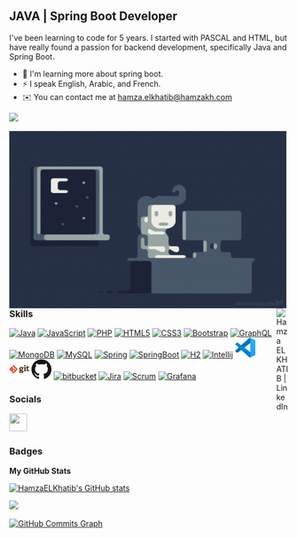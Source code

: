 JAVA | Spring Boot Developer
---------------------------

I've been learning to code for 5 years. I started with PASCAL and HTML, but have really found a passion for backend development, specifically Java and Spring Boot.

* 🧠  I'm learning more about spring boot.
* ⚡  I speak English, Arabic, and French.
* ✉️  You can contact me at [hamza.elkhatib@hamzakh.com](mailto:hamza.elkhatib@hamzakh.com)


<a href="https://www.github.com/HamzaELKhatib" target="_blank" rel="noreferrer"><img
src="https://img.shields.io/github/followers/HamzaELKhatib?logo=github&style=for-the-badge&color=0891b2&labelColor=27272a" /></a>

<img align="left" alt="GIF" src="https://github.com/HamzaELKhatib/HamzaELKhatib/blob/main/coding.gif?raw=true" width="500" height="320" />

<img align="right" alt="Hamza EL KHATIB | LinkedIn" width="22px" src="https://cdn.jsdelivr.net/npm/simple-icons@v3/icons/linkedin.svg" />


<br /><br /><br /><br /><br /><br /><br /><br /><br /><br /><br /><br /><br /><br /><br /><br /><br />




### Skills

<p align="left">
<a href="https://www.oracle.com/java/" target="_blank" rel="noreferrer"><img src="https://raw.githubusercontent.com/danielcranney/readme-generator/main/public/icons/skills/java-colored.svg" width="36" height="36" alt="Java" /></a>
<a href="https://developer.mozilla.org/en-US/docs/Web/JavaScript" target="_blank" rel="noreferrer"><img src="https://raw.githubusercontent.com/danielcranney/readme-generator/main/public/icons/skills/javascript-colored.svg" width="36" height="36" alt="JavaScript" /></a>
<a href="https://www.php.net/" target="_blank" rel="noreferrer"><img src="https://raw.githubusercontent.com/danielcranney/readme-generator/main/public/icons/skills/php-colored.svg" width="36" height="36" alt="PHP" /></a>
<a href="https://developer.mozilla.org/en-US/docs/Glossary/HTML5" target="_blank" rel="noreferrer"><img src="https://raw.githubusercontent.com/danielcranney/readme-generator/main/public/icons/skills/html5-colored.svg" width="36" height="36" alt="HTML5" /></a>
<a href="https://www.w3.org/TR/CSS/#css" target="_blank" rel="noreferrer"><img src="https://raw.githubusercontent.com/danielcranney/readme-generator/main/public/icons/skills/css3-colored.svg" width="36" height="36" alt="CSS3" /></a>
<a href="https://getbootstrap.com/" target="_blank" rel="noreferrer"><img src="https://raw.githubusercontent.com/danielcranney/readme-generator/main/public/icons/skills/bootstrap-colored.svg" width="36" height="36" alt="Bootstrap" /></a>
<a href="https://graphql.org/" target="_blank" rel="noreferrer"><img src="https://raw.githubusercontent.com/danielcranney/readme-generator/main/public/icons/skills/graphql-colored.svg" width="36" height="36" alt="GraphQL" /></a>
<a href="https://www.mongodb.com/" target="_blank" rel="noreferrer"><img src="https://raw.githubusercontent.com/danielcranney/readme-generator/main/public/icons/skills/mongodb-colored.svg" width="36" height="36" alt="MongoDB" /></a>
<a href="https://www.mysql.com/" target="_blank" rel="noreferrer"><img src="https://raw.githubusercontent.com/danielcranney/readme-generator/main/public/icons/skills/mysql-colored.svg" width="36" height="36" alt="MySQL" /></a>
<a href="https://spring.io/" target="_blank" rel="noreferrer"><img src="https://user-images.githubusercontent.com/33158051/103925017-e7673b80-50e4-11eb-9379-ceb82e3f382c.png" width="36" height="36" alt="Spring" /></a>
<a href="https://spring.io/projects/spring-boot" target="_blank" rel="noreferrer"><img src="https://user-images.githubusercontent.com/33158051/103466606-760a4000-4d14-11eb-9941-2f3d00371471.png" width="70" height="36" alt="SpringBoot" /></a>
<a href="https://www.h2database.com/html/main.html" target="_blank" rel="noreferrer"><img src="https://h2database.com/html/images/h2-logo-2.png" width="40" height="36" alt="H2" /></a>
<a href="https://www.jetbrains.com/idea/" target="_blank" rel="noreferrer"><img src="https://pbs.twimg.com/profile_images/1206618215767584769/zl48EuhC_400x400.jpg" width="36" height="36" alt="Intellij" /></a>
<a href="https://code.visualstudio.com/" target="_blank" rel="noreferrer"><img src="https://raw.githubusercontent.com/github/explore/80688e429a7d4ef2fca1e82350fe8e3517d3494d/topics/visual-studio-code/visual-studio-code.png" width="36" height="36" alt="VSCode" /></a>
 <a href="https://git-scm.com/" target="_blank" rel="noreferrer"><img src="https://raw.githubusercontent.com/github/explore/80688e429a7d4ef2fca1e82350fe8e3517d3494d/topics/git/git.png" width="36" height="36" alt="git" /></a>
 <a href="https://github.com/" target="_blank" rel="noreferrer"><img src="https://raw.githubusercontent.com/github/explore/78df643247d429f6cc873026c0622819ad797942/topics/github/github.png" width="36" height="36" alt="github" /></a>
 <a href="https://bitbucket.org/product" target="_blank" rel="noreferrer"><img src="https://e7.pngegg.com/pngimages/475/330/png-clipart-bitbucket-computer-software-github-bitbucket-server-blue-angle.png" width="36" height="36" alt="bitbucket" /></a>
 <a href="https://www.atlassian.com/software/jira" target="_blank" rel="noreferrer"><img src="https://camo.githubusercontent.com/9f105d17211202e728af348707328453142d60e9d22d96e40fd9c8f1923142e6/68747470733a2f2f63646e2e776f726c64766563746f726c6f676f2e636f6d2f6c6f676f732f6a6972612d312e737667" width="36" height="36" alt="Jira" /></a>
 <a href="https://www.scrum.org/" target="_blank" rel="noreferrer"><img src="https://user-images.githubusercontent.com/33634168/89199023-49f46280-d5ae-11ea-8f21-34d69074b8f9.png" width="36" height="36" alt="Scrum" /></a>
 <a href="https://grafana.com/" target="_blank" rel="noreferrer"><img src="https://user-images.githubusercontent.com/5418178/162419165-9570bbeb-c703-4455-af28-f63a8c6dd019.png" width="36" height="36" alt="Grafana" /></a>


### Socials

<p align="left"> <a href="https://www.linkedin.com/in/hamza-el-khatib-826947171" target="_blank" rel="noreferrer"><img src="https://raw.githubusercontent.com/danielcranney/readme-generator/main/public/icons/socials/linkedin.svg" width="32" height="32" /></a></p>
 

### Badges


<b>My GitHub Stats</b>

<a href="http://www.github.com/HamzaELKhatib"><img src="https://github-readme-stats.vercel.app/api?username=HamzaELKhatib&show_icons=true&hide=&count_private=true&title_color=0891b2&text_color=ffffff&icon_color=0891b2&bg_color=27272a&hide_border=true&show_icons=true" alt="HamzaELKhatib's GitHub stats" /></a>

<a href="http://www.github.com/HamzaELKhatib"><img src="https://github-readme-streak-stats.herokuapp.com/?user=HamzaELKhatib&stroke=ffffff&background=27272a&ring=0891b2&fire=0891b2&currStreakNum=ffffff&currStreakLabel=0891b2&sideNums=ffffff&sideLabels=ffffff&dates=ffffff&hide_border=true" /></a>

<a href="http://www.github.com/HamzaELKhatib"><img src="https://activity-graph.herokuapp.com/graph?username=HamzaELKhatib&bg_color=27272a&color=ffffff&line=0891b2&point=ffffff&area_color=27272a&area=true&hide_border=true&custom_title=GitHub%20Commits%20Graph" alt="GitHub Commits Graph" /></a>




 
